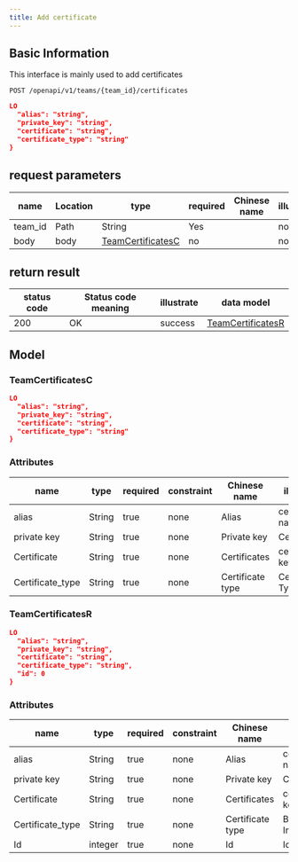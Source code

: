 ```yaml
---
title: Add certificate
---
```


## Basic Information

This interface is mainly used to add certificates

```shell title="请求路径"
POST /openapi/v1/teams/{team_id}/certificates
```

```json title="Body 请求体示例"
LO
  "alias": "string",
  "private_key": "string",
  "certificate": "string",
  "certificate_type": "string"
}
```

## request parameters

| name                         | Location | type                                           | required | Chinese name | illustrate |
| ---------------------------- | -------- | ---------------------------------------------- | -------- | ------------ | ---------- |
| team_id | Path     | String                                         | Yes      |              | none       |
| body                         | body     | [TeamCertificatesC](#schemateamcertificateesc) | no       |              | none       |

## return result

| status code | Status code meaning | illustrate | data model                                    |
| ----------- | ------------------- | ---------- | --------------------------------------------- |
| 200         | OK                  | success    | [TeamCertificatesR](#schemateamcertificatesr) |

## Model

### TeamCertificatesC<a id="schemateamcertificatesc"></a>

```json
LO
  "alias": "string",
  "private_key": "string",
  "certificate": "string",
  "certificate_type": "string"
}
```

### Attributes

| name                                  | type   | required | constraint | Chinese name     | illustrate       |
| ------------------------------------- | ------ | -------- | ---------- | ---------------- | ---------------- |
| alias                                 | String | true     | none       | Alias            | certificate name |
| private key                           | String | true     | none       | Private key      | Certificates     |
| Certificate                           | String | true     | none       | Certificates     | certificate key  |
| Certificate_type | String | true     | none       | Certificate type | Certificate Type |

### TeamCertificatesR<a id="schemateamcertificatesr"></a>

```json
LO
  "alias": "string",
  "private_key": "string",
  "certificate": "string",
  "certificate_type": "string",
  "id": 0
}
```

### Attributes

| name                                  | type    | required | constraint | Chinese name     | illustrate        |
| ------------------------------------- | ------- | -------- | ---------- | ---------------- | ----------------- |
| alias                                 | String  | true     | none       | Alias            | certificate name  |
| private key                           | String  | true     | none       | Private key      | Certificates      |
| Certificate                           | String  | true     | none       | Certificates     | certificate key   |
| Certificate_type | String  | true     | none       | Certificate type | Basic Information |
| Id                                    | integer | true     | none       | Id               | Id                |
